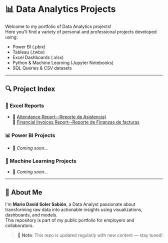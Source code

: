 # 📊 Data Analytics Projects

Welcome to my portfolio of Data Analytics projects!  
Here you'll find a variety of personal and professional projects developed using:

- Power BI (.pbix)
- Tableau (.twbx)
- Excel Dashboards (.xlsx)
- Python & Machine Learning (Jupyter Notebooks)
- SQL Queries & CSV datasets

---

## 🔍 Project Index

### 📁 Excel Reports

- 📄 [Attendance Report--Reporte de Asistencia)](Excel/RDA(Prueba).xlsx)  
  🔗 [Financial Invoices Report--Reporte de Finanzas de facturas](https://docs.google.com/spreadsheets/d/1r_73kEDs07ucqjAIeH02pqZmIu9cl9MOjUogdtLLdnM/edit?usp=sharing)

### 📊 Power BI Projects
- 📌 *Coming soon...*

### 🤖 Machine Learning Projects
- 📌 *Coming soon...*

---

## 🧠 About Me

I'm **Mario David Soler Sabión**, a Data Analyst passionate about transforming raw data into actionable insights using visualizations, dashboards, and models.  
This repository is part of my public portfolio for employers and collaborators.

> 📌 **Note**: This repo is updated regularly with new content — stay tuned!
